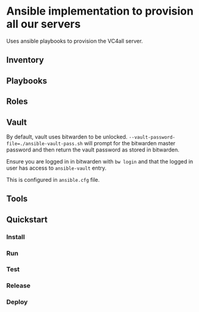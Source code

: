 # Ansible implementation to provision all our servers

Uses ansible playbooks to provision the VC4all server.

## Inventory

## Playbooks

## Roles

## Vault

By default, vault uses bitwarden to be unlocked.
`--vault-password-file=./ansible-vault-pass.sh`  will prompt for the
bitwarden master password and then return the vault password as stored
in bitwarden.

Ensure you are logged in in bitwarden with `bw login` and that the
logged in user has access to `ansible-vault` entry.

This is configured in `ansible.cfg` file.

## Tools

## Quickstart

### Install

### Run

### Test

### Release

### Deploy
